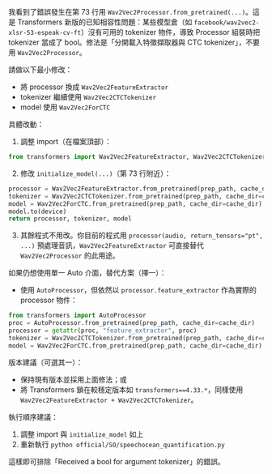 我看到了錯誤發生在第 73 行用 `Wav2Vec2Processor.from_pretrained(...)`。這是 Transformers 新版的已知相容性問題：某些模型倉（如 `facebook/wav2vec2-xlsr-53-espeak-cv-ft`）沒有可用的 tokenizer 物件，導致 Processor 組裝時把 tokenizer 當成了 bool。修法是「分開載入特徵擷取器與 CTC tokenizer」，不要用 `Wav2Vec2Processor`。

請做以下最小修改：

- 將 processor 換成 `Wav2Vec2FeatureExtractor`
- tokenizer 繼續使用 `Wav2Vec2CTCTokenizer`
- model 使用 `Wav2Vec2ForCTC`

具體改動：

1) 調整 import（在檔案頂部）：
```python
from transformers import Wav2Vec2FeatureExtractor, Wav2Vec2CTCTokenizer, Wav2Vec2ForCTC
```

2) 修改 `initialize_model(...)`（第 73 行附近）：
```python
processor = Wav2Vec2FeatureExtractor.from_pretrained(prep_path, cache_dir=cache_dir)
tokenizer = Wav2Vec2CTCTokenizer.from_pretrained(prep_path, cache_dir=cache_dir)
model = Wav2Vec2ForCTC.from_pretrained(prep_path, cache_dir=cache_dir)
model.to(device)
return processor, tokenizer, model
```

3) 其餘程式不用改。你目前的程式用 `processor(audio, return_tensors="pt", ...)` 預處理音訊，`Wav2Vec2FeatureExtractor` 可直接替代 `Wav2Vec2Processor` 的此用途。

如果仍想使用單一 Auto 介面，替代方案（擇一）：
- 使用 `AutoProcessor`，但依然以 `processor.feature_extractor` 作為實際的 processor 物件：
```python
from transformers import AutoProcessor
proc = AutoProcessor.from_pretrained(prep_path, cache_dir=cache_dir)
processor = getattr(proc, "feature_extractor", proc)
tokenizer = Wav2Vec2CTCTokenizer.from_pretrained(prep_path, cache_dir=cache_dir)
model = Wav2Vec2ForCTC.from_pretrained(prep_path, cache_dir=cache_dir).to(device)
```

版本建議（可選其一）：
- 保持現有版本並採用上面修法；或
- 將 Transformers 鎖在較穩定版本如 `transformers==4.33.*`，同樣使用 `Wav2Vec2FeatureExtractor + Wav2Vec2CTCTokenizer`。

執行順序建議：
1) 調整 import 與 `initialize_model` 如上
2) 重新執行 `python official/SO/speechocean_quantification.py`

這樣即可排除「Received a bool for argument tokenizer」的錯誤。